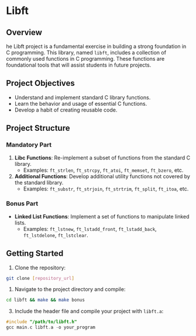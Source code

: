 # Libft

## Overview

he Libft project is a fundamental exercise in building a strong foundation in C programming.  This library, named `libft`, includes a collection of commonly used functions in C programming. These functions are foundational tools that will assist students in future projects.

## Project Objectives

- Understand and implement standard C library functions.
- Learn the behavior and usage of essential C functions.
- Develop a habit of creating reusable code.

## Project Structure

### Mandatory Part

1. **Libc Functions**: Re-implement a subset of functions from the standard C library.
    - Examples: `ft_strlen`, `ft_strcpy`, `ft_atoi`, `ft_memset`, `ft_bzero`, etc.
2. **Additional Functions**: Develop additional utility functions not covered by the standard library.
    - Examples: `ft_substr`, `ft_strjoin`, `ft_strtrim`, `ft_split`, `ft_itoa`, etc.

### Bonus Part

- **Linked List Functions**: Implement a set of functions to manipulate linked lists.
    - Examples: `ft_lstnew`, `ft_lstadd_front`, `ft_lstadd_back`, `ft_lstdelone`, `ft_lstclear`.

## Getting Started

1. Clone the repository:

```bash
git clone [repository_url]
```

1. Navigate to the project directory and compile:

```bash
cd libft && make && make bonus
```
3. Include the header file and compile your project with `libft.a`:

```c
#include "/path/to/libft.h"
gcc main.c libft.a -o your_program
```
